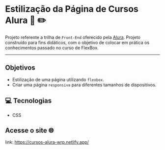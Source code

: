 # Estilização da Página de Cursos Alura :ledger: :pencil2:

Projeto referente a trilha de `Front-End` oferecido pela [Alura](https://www.alura.com.br/). Projeto construído para fins didáticos, com o objetivo de colocar em prática os conhecimentos passado no curso de FlexBox.

-----

## Objetivos

* Estilização de uma página utilizando `flexbox`.
* Criar uma página `responsiva` para diferentes tamanhos de dispositivos.

## 💻 Tecnologias

* CSS

## Acesse o site :globe_with_meridians:

link: https://cursos-alura-wrp.netlify.app/

